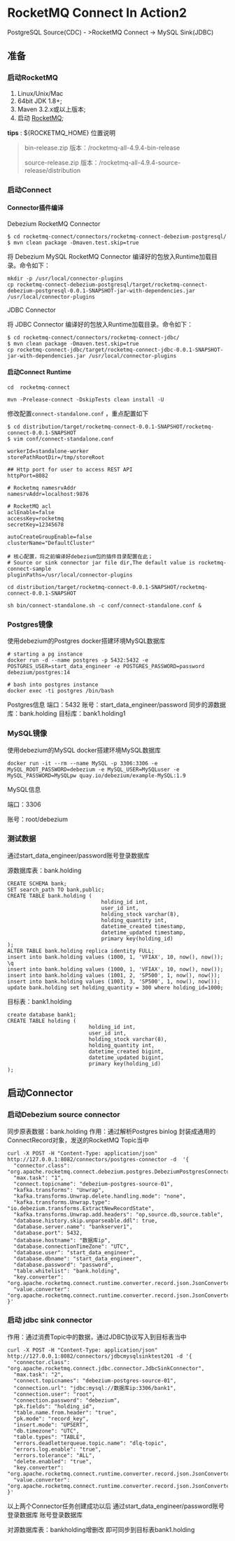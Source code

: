 # RocketMQ Connect In Action2

PostgreSQL Source(CDC)  -  >RocketMQ Connect  ->  MySQL Sink(JDBC)

## 准备

### 启动RocketMQ

1. Linux/Unix/Mac
2. 64bit JDK 1.8+;
3. Maven 3.2.x或以上版本;
4. 启动 [RocketMQ](https://rocketmq.apache.org/docs/quick-start/);



**tips** : ${ROCKETMQ_HOME} 位置说明

>bin-release.zip 版本：/rocketmq-all-4.9.4-bin-release
>
>source-release.zip 版本：/rocketmq-all-4.9.4-source-release/distribution


### 启动Connect


#### Connector插件编译

Debezium RocketMQ Connector
```
$ cd rocketmq-connect/connectors/rocketmq-connect-debezium-postgresql/
$ mvn clean package -Dmaven.test.skip=true
```

将 Debezium MySQL RocketMQ Connector 编译好的包放入Runtime加载目录。命令如下：
```
mkdir -p /usr/local/connector-plugins
cp rocketmq-connect-debezium-postgresql/target/rocketmq-connect-debezium-postgresql-0.0.1-SNAPSHOT-jar-with-dependencies.jar /usr/local/connector-plugins
```

JDBC Connector

将 JDBC Connector 编译好的包放入Runtime加载目录。命令如下：
```
$ cd rocketmq-connect/connectors/rocketmq-connect-jdbc/
$ mvn clean package -Dmaven.test.skip=true
cp rocketmq-connect-jdbc/target/rocketmq-connect-jdbc-0.0.1-SNAPSHOT-jar-with-dependencies.jar /usr/local/connector-plugins

```

#### 启动Connect Runtime

```
cd  rocketmq-connect

mvn -Prelease-connect -DskipTests clean install -U

```

修改配置`connect-standalone.conf` ，重点配置如下
```
$ cd distribution/target/rocketmq-connect-0.0.1-SNAPSHOT/rocketmq-connect-0.0.1-SNAPSHOT
$ vim conf/connect-standalone.conf
```

```
workerId=standalone-worker
storePathRootDir=/tmp/storeRoot

## Http port for user to access REST API
httpPort=8082

# Rocketmq namesrvAddr
namesrvAddr=localhost:9876

# RocketMQ acl
aclEnable=false
accessKey=rocketmq
secretKey=12345678

autoCreateGroupEnable=false
clusterName="DefaultCluster"

# 核心配置，将之前编译好debezium包的插件目录配置在此；
# Source or sink connector jar file dir,The default value is rocketmq-connect-sample
pluginPaths=/usr/local/connector-plugins
```


```
cd distribution/target/rocketmq-connect-0.0.1-SNAPSHOT/rocketmq-connect-0.0.1-SNAPSHOT

sh bin/connect-standalone.sh -c conf/connect-standalone.conf &

```

### Postgres镜像

使用debezium的Postgres docker搭建环境MySQL数据库
```
# starting a pg instance
docker run -d --name postgres -p 5432:5432 -e POSTGRES_USER=start_data_engineer -e POSTGRES_PASSWORD=password debezium/postgres:14

# bash into postgres instance
docker exec -ti postgres /bin/bash
```
Postgres信息
端口：5432
账号：start_data_engineer/password
同步的源数据库：bank.holding
目标库：bank1.holding1

### MySQL镜像

使用debezium的MySQL docker搭建环境MySQL数据库
```
docker run -it --rm --name MySQL -p 3306:3306 -e MySQL_ROOT_PASSWORD=debezium -e MySQL_USER=MySQLuser -e MySQL_PASSWORD=MySQLpw quay.io/debezium/example-MySQL:1.9
```
MySQL信息

端口：3306

账号：root/debezium


### 测试数据

通过start_data_engineer/password账号登录数据库

源数据库表：bank.holding

```
CREATE SCHEMA bank;
SET search_path TO bank,public;
CREATE TABLE bank.holding (
                              holding_id int,
                              user_id int,
                              holding_stock varchar(8),
                              holding_quantity int,
                              datetime_created timestamp,
                              datetime_updated timestamp,
                              primary key(holding_id)
);
ALTER TABLE bank.holding replica identity FULL;
insert into bank.holding values (1000, 1, 'VFIAX', 10, now(), now());
\q
insert into bank.holding values (1000, 1, 'VFIAX', 10, now(), now());
insert into bank.holding values (1001, 2, 'SP500', 1, now(), now());
insert into bank.holding values (1003, 3, 'SP500', 1, now(), now());
update bank.holding set holding_quantity = 300 where holding_id=1000;

```

目标表：bank1.holding
```
create database bank1;
CREATE TABLE holding (
                          holding_id int,
                          user_id int,
                          holding_stock varchar(8),
                          holding_quantity int,
                          datetime_created bigint,
                          datetime_updated bigint,
                          primary key(holding_id)
);

```

## 启动Connector

### 启动Debezium source connector

同步原表数据：bank.holding
作用：通过解析Postgres binlog 封装成通用的ConnectRecord对象，发送的RocketMQ Topic当中

```
curl -X POST -H "Content-Type: application/json" http://127.0.0.1:8082/connectors/postgres-connector -d  '{
  "connector.class": "org.apache.rocketmq.connect.debezium.postgres.DebeziumPostgresConnector",
  "max.task": "1",
  "connect.topicname": "debezium-postgres-source-01",
  "kafka.transforms": "Unwrap",
  "kafka.transforms.Unwrap.delete.handling.mode": "none",
  "kafka.transforms.Unwrap.type": "io.debezium.transforms.ExtractNewRecordState",
  "kafka.transforms.Unwrap.add.headers": "op,source.db,source.table",
  "database.history.skip.unparseable.ddl": true,
  "database.server.name": "bankserver1",
  "database.port": 5432,
  "database.hostname": "数据库ip",
  "database.connectionTimeZone": "UTC",
  "database.user": "start_data_engineer",
  "database.dbname": "start_data_engineer",
  "database.password": "password",
  "table.whitelist": "bank.holding",
  "key.converter": "org.apache.rocketmq.connect.runtime.converter.record.json.JsonConverter",
  "value.converter": "org.apache.rocketmq.connect.runtime.converter.record.json.JsonConverter"
}'
```

### 启动 jdbc sink connector

作用：通过消费Topic中的数据，通过JDBC协议写入到目标表当中

```
curl -X POST -H "Content-Type: application/json" http://127.0.0.1:8082/connectors/jdbcmysqlsinktest201 -d '{
  "connector.class": "org.apache.rocketmq.connect.jdbc.connector.JdbcSinkConnector",
  "max.task": "2",
  "connect.topicnames": "debezium-postgres-source-01",
  "connection.url": "jdbc:mysql://数据库ip:3306/bank1",
  "connection.user": "root",
  "connection.password": "debezium",
  "pk.fields": "holding_id",
  "table.name.from.header": "true",
  "pk.mode": "record_key",
  "insert.mode": "UPSERT",
  "db.timezone": "UTC",
  "table.types": "TABLE",
  "errors.deadletterqueue.topic.name": "dlq-topic",
  "errors.log.enable": "true",
  "errors.tolerance": "ALL",
  "delete.enabled": "true",
  "key.converter": "org.apache.rocketmq.connect.runtime.converter.record.json.JsonConverter",
  "value.converter": "org.apache.rocketmq.connect.runtime.converter.record.json.JsonConverter"
}'

```

以上两个Connector任务创建成功以后
通过start_data_engineer/password账号登录数据库
账号登录数据库

对源数据库表：bankholding增删改
即可同步到目标表bank1.holding


